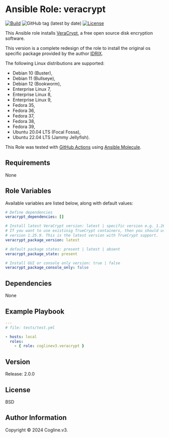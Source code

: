 # Ansible Role: veracrypt

[![Build](https://github.com/coglinev3/ansible-role-veracrypt/actions/workflows/build.yml/badge.svg)](https://github.com/coglinev3/ansible-role-veracrypt/actions/workflows/build.yml) ![GitHub tag (latest by date)](https://img.shields.io/github/v/tag/coglinev3/ansible-role-veracrypt) [![License](https://img.shields.io/badge/License-BSD%203--Clause-blue.svg)](https://raw.githubusercontent.com/coglinev3/ansible-role-veracrypt/master/LICENSE)

This Ansible role installs [VeraCrypt](https://www.veracrypt.fr/ "VeraCrypt"),
a free open source disk encryption software.

This version is a complete redesign of the role to install the original
os specific package provided by the author [IDRIX](https://www.idrix.fr).

The following Linux distributions are supported:

* Debian 10 (Buster),
* Debian 11 (Bullseye),
* Debian 12 (Bookworm),
* Enterprise Linux 7, 
* Enterprise Linux 8, 
* Enterprise Linux 9, 
* Fedora 35,
* Fedora 36,
* Fedora 37,
* Fedora 38,
* Fedora 39,
* Ubuntu 20.04 LTS (Focal Fossa),
* Ubuntu 22.04 LTS (Jammy Jellyfish).

This Role was tested with [GitHub Actions](https://github.com/features/actions
"GitHub Actions") using [Ansible
Molecule](https://ansible.readthedocs.io/projects/molecule/ "Ansible Molecule
Home").

## Requirements

None


## Role Variables

Available variables are listed below, along with default values:

```yml
# Define dependencies
veracrypt_dependencies: []

# Install latest VeraCrypt version: latest | specific version e.g. 1.26.7
# If you want to use existinig TrueCrypt containers, then you should use
# version 1.25.9. This is the latest version with TrueCrypt support.
veracrypt_package_version: latest

# default package states: present | latest | absent
veracrypt_package_state: present

# Install GUI or console only version: true | false
veracrypt_package_console_only: false
```

## Dependencies

None


## Example Playbook

```yml
---
# file: tests/test.yml

- hosts: local
  roles:
    - { role: coglinev3.veracrypt }
```

## Version

Release: 2.0.0


## License

BSD


## Author Information

Copyright &copy; 2024 Cogline.v3.
